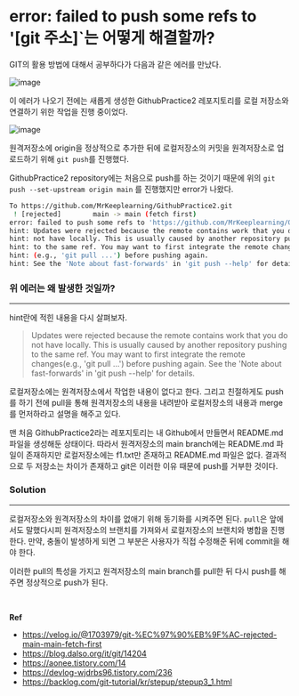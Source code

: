 # error: failed to push some refs to '[git 주소]`는 어떻게 해결할까?

GIT의 활용 방법에 대해서 공부하다가 다음과 같은 에러를 만났다.

![image](https://user-images.githubusercontent.com/27791880/126046548-31cc2027-ecc3-4b9e-8df3-a1d8fc71117a.png)

이 에러가 나오기 전에는 새롭게 생성한 GithubPractice2 레포지토리를 로컬 저장소와 연결하기 위한 작업을 진행 중이었다.

![image](https://user-images.githubusercontent.com/27791880/126046622-13b2730b-6d31-413b-9061-81020f77dda0.png)

원격저장소에 origin을 정상적으로 추가한 뒤에 로컬저장소의 커밋을 원격저장소로 업로드하기 위해 `git push`를 진행했다.

GithubPractice2 repository에는 처음으로 push를 하는 것이기 때문에 위의 `git push --set-upstream origin main` 를 진행했지만 error가 나왔다.

```bash
To https://github.com/MrKeeplearning/GithubPractice2.git
 ! [rejected]        main -> main (fetch first)
error: failed to push some refs to 'https://github.com/MrKeeplearning/GithubPractice2.git'
hint: Updates were rejected because the remote contains work that you do
hint: not have locally. This is usually caused by another repository pushing
hint: to the same ref. You may want to first integrate the remote changes
hint: (e.g., 'git pull ...') before pushing again.
hint: See the 'Note about fast-forwards' in 'git push --help' for details.
```

### 위 에러는 왜 발생한 것일까?

---

hint란에 적힌 내용을 다시 살펴보자.

> Updates were rejected because the remote contains work that you do not have locally. This is usually caused by another repository pushing to the same ref. You may want to first integrate the remote changes(e.g., 'git pull ...') before pushing again. See the 'Note about fast-forwards' in 'git push --help' for details.

로컬저장소에는 원격저장소에서 작업한 내용이 없다고 한다. 그리고 친절하게도 push를 하기 전에 pull을 통해 원격저장소의 내용을 내려받아 로컬저장소의 내용과 merge를 먼저하라고 설명을 해주고 있다.

맨 처음 GithubPractice2라는 레포지토리는 내 Github에서 만들면서 README.md 파일을 생성해둔 상태이다. 따라서 원격저장소의 main branch에는 README.md 파일이 존재하지만 로컬저장소에는 f1.txt만 존재하고 README.md 파일은 없다. 결과적으로 두 저장소는 차이가 존재하고 git은 이러한 이유 때문에 push를 거부한 것이다.

### Solution

---

로컬저장소와 원격저장소의 차이를 없애기 위해 동기화를 시켜주면 된다. `pull`은 앞에서도 말했다시피 원격저장소의 브랜치를 가져와서 로컬저장소의 브랜치와 병합을 진행한다. 만약, 충돌이 발생하게 되면 그 부분은 사용자가 직접 수정해준 뒤에 commit을 해야 한다.

이러한 pull의 특성을 가지고 원격저장소의 main branch를 pull한 뒤 다시 push를 해주면 정상적으로 push가 된다.

<br/>

**Ref**

* https://velog.io/@1703979/git-%EC%97%90%EB%9F%AC-rejected-main-main-fetch-first
* https://blog.dalso.org/it/git/14204
* https://aonee.tistory.com/14
* https://devlog-wjdrbs96.tistory.com/236
* https://backlog.com/git-tutorial/kr/stepup/stepup3_1.html
